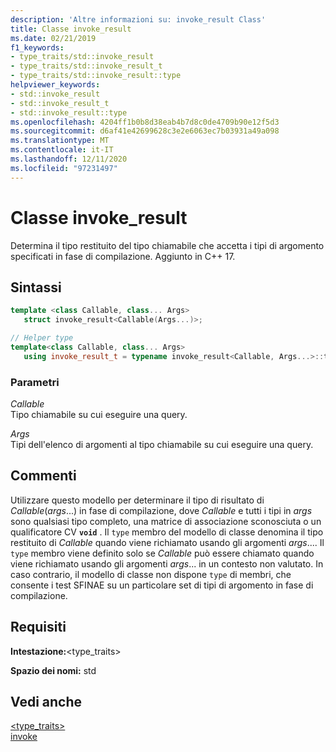 ```yaml
---
description: 'Altre informazioni su: invoke_result Class'
title: Classe invoke_result
ms.date: 02/21/2019
f1_keywords:
- type_traits/std::invoke_result
- type_traits/std::invoke_result_t
- type_traits/std::invoke_result::type
helpviewer_keywords:
- std::invoke_result
- std::invoke_result_t
- std::invoke_result::type
ms.openlocfilehash: 4204ff1b0b8d38eab4b7d8c0de4709b90e12f5d3
ms.sourcegitcommit: d6af41e42699628c3e2e6063ec7b03931a49a098
ms.translationtype: MT
ms.contentlocale: it-IT
ms.lasthandoff: 12/11/2020
ms.locfileid: "97231497"
---
```

# <a name="invoke_result-class"></a>Classe invoke_result

Determina il tipo restituito del tipo chiamabile che accetta i tipi di argomento specificati in fase di compilazione. Aggiunto in C++ 17.

## <a name="syntax"></a>Sintassi

```cpp
template <class Callable, class... Args>
   struct invoke_result<Callable(Args...)>;

// Helper type
template<class Callable, class... Args>
   using invoke_result_t = typename invoke_result<Callable, Args...>::type;
```

### <a name="parameters"></a>Parametri

*Callable*\
Tipo chiamabile su cui eseguire una query.

*Args*\
Tipi dell'elenco di argomenti al tipo chiamabile su cui eseguire una query.

## <a name="remarks"></a>Commenti

Utilizzare questo modello per determinare il tipo di risultato di *Callable*(*args*...) in fase di compilazione, dove *Callable* e tutti i tipi in *args* sono qualsiasi tipo completo, una matrice di associazione sconosciuta o un qualificatore CV **`void`** . Il `type` membro del modello di classe denomina il tipo restituito di *Callable* quando viene richiamato usando gli argomenti *args*.... Il `type` membro viene definito solo se *Callable* può essere chiamato quando viene richiamato usando gli argomenti *args*... in un contesto non valutato. In caso contrario, il modello di classe non dispone `type` di membri, che consente i test SFINAE su un particolare set di tipi di argomento in fase di compilazione.

## <a name="requirements"></a>Requisiti

**Intestazione:**\<type_traits>

**Spazio dei nomi:** std

## <a name="see-also"></a>Vedi anche

[<type_traits>](../standard-library/type-traits.md)\
[invoke](functional-functions.md#invoke)
